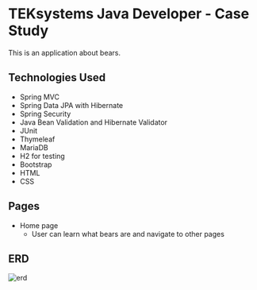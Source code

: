 # TEKsystems Java Developer - Case Study
This is an application about bears.

## Technologies Used

* Spring MVC
* Spring Data JPA with Hibernate
* Spring Security
* Java Bean Validation and Hibernate Validator
* JUnit
* Thymeleaf
* MariaDB
* H2 for testing
* Bootstrap
* HTML
* CSS

## Pages

* Home page
  - User can learn what bears are and navigate to other pages



## ERD

![erd](https://user-images.githubusercontent.com/103460832/177068921-bd3c42b1-1060-4184-b2b6-1f4549af28b1.png)
